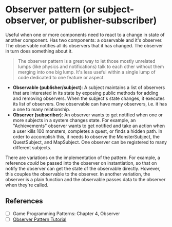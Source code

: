 # Observer pattern (or subject-observer, or publisher-subscriber)

Useful when one or more components need to react to a change in state of another component.
Has two components: a observable and it's observer. The observable notifies all its observers that it has changed. The observer in turn does something about it.

> The observer pattern is a great way to let those mostly unrelated lumps (like physics and notifications) talk to each other without them merging into one big lump. It's less useful within a single lump of code dedicated to one feature or aspect.

- **Observable (publisher/subject)**: A subject maintains a list of observers that are interested in its state by exposing public methods for adding and removing observers. When the subject's state changes, it executes its list of observers. One observable can have many observers, i.e. it has a one to many relationship.
- **Observer (subscriber)**: An observer wants to get notified when one or more subjects in a system changes state. For example, an "Achievements" observer wants to get notified and take an action when a user kills 100 monsters, completes a quest, or finds a hidden path. In order to accomplish this, it needs to observe the MonsterSubject, the QuestSubject, and MapSubject. One observer can be registered to many different subjects.

There are variations on the implementation of the pattern. For example, a reference _could_ be passed into the observer on instantiation, so that on notify the observer can get the state of the observable directly. However, this couples the observable to the observer. In another variation, the observer is a plain function and the observable passes data to the observer when they're called.

## References

- [ ] Game Programming Patterns: Chapter 4, Observer
- [ ] [Observer Pattern Tutorial](https://www.youtube.com/watch?v=cR8P1HZAyP8)
